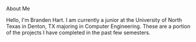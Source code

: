 About Me

Hello, I'm Branden Hart. I am currently a junior at the University of North Texas in Denton, TX majoring in Computer Engineering. These are a portion of the projects I have completed in the past few semesters. 
